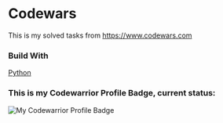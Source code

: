 # Codewars

This is my solved tasks from https://www.codewars.com

### Build With

[Python](https://www.python.org)

### This is my Codewarrior Profile Badge, current status:

![My Codewarrior Profile Badge](https://www.codewars.com/users/vlads1976/badges/large)